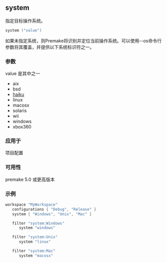 ## system

指定目标操作系统。

```lua
system ("value")
```

如果未指定系统，则Premake将识别并定位当前操作系统。可以使用--os命令行参数将其覆盖，并提供以下系统标识符之一。

### 参数

value 是其中之一

- aix
- bsd
- [haiku](http://www.haiku-os.org/)
- linux
- macosx
- solaris
- wii
- windows
- xbox360

### 应用于

项目配置

### 可用性

premake 5.0 或更高版本

### 示例

```lua
workspace "MyWorkspace"
   configurations { "Debug", "Release" }
   system { "Windows", "Unix", "Mac" }

   filter "system:Windows"
      system "windows"

   filter "system:Unix"
      system "linux"

   filter "system:Mac"
      system "macosx"
```

